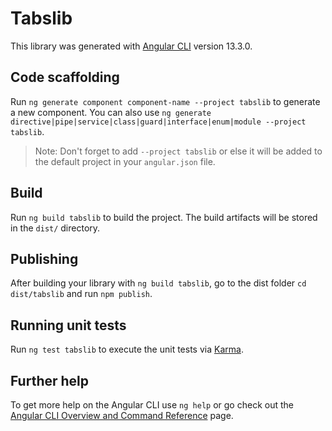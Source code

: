 # Tabslib

This library was generated with [Angular CLI](https://github.com/angular/angular-cli) version 13.3.0.

## Code scaffolding

Run `ng generate component component-name --project tabslib` to generate a new component. You can also use `ng generate directive|pipe|service|class|guard|interface|enum|module --project tabslib`.
> Note: Don't forget to add `--project tabslib` or else it will be added to the default project in your `angular.json` file. 

## Build

Run `ng build tabslib` to build the project. The build artifacts will be stored in the `dist/` directory.

## Publishing

After building your library with `ng build tabslib`, go to the dist folder `cd dist/tabslib` and run `npm publish`.

## Running unit tests

Run `ng test tabslib` to execute the unit tests via [Karma](https://karma-runner.github.io).

## Further help

To get more help on the Angular CLI use `ng help` or go check out the [Angular CLI Overview and Command Reference](https://angular.io/cli) page.
